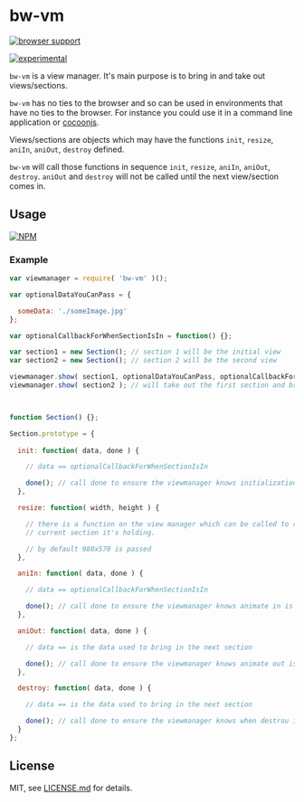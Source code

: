 # bw-vm

[![browser support](https://ci.testling.com/bigwheel-framework/bw-vm.png)
](https://ci.testling.com/bigwheel-framework/bw-vm)

[![experimental](http://badges.github.io/stability-badges/dist/experimental.svg)](http://github.com/badges/stability-badges)

`bw-vm` is a view manager. It's main purpose is to bring in and take out views/sections.

`bw-vm` has no ties to the browser and so can be used in environments that have no ties to the browser. 
For instance you could use it in a command line application or [cocoonjs](https://www.ludei.com/cocoonjs/).

Views/sections are objects which may have the functions `init`, `resize`, `aniIn`, `aniOut`, `destroy` defined.

`bw-vm` will call those functions in sequence `init`, `resize`, `aniIn`, `aniOut`, `destroy`. `aniOut` and `destroy`
will not be called until the next view/section comes in.

## Usage

[![NPM](https://nodei.co/npm/bw-vm.png)](https://www.npmjs.com/package/bw-vm)

### Example
```javascript
var viewmanager = require( 'bw-vm' )();

var optionalDataYouCanPass = {

  someData: './someImage.jpg' 
};

var optionalCallbackForWhenSectionIsIn = function() {};

var section1 = new Section(); // section 1 will be the initial view
var section2 = new Section(); // section 2 will be the second view

viewmanager.show( section1, optionalDataYouCanPass, optionalCallbackForWhenSectionIsIn );
viewmanager.show( section2 ); // will take out the first section and bring in the second



function Section() {};

Section.prototype = {
  
  init: function( data, done ) {

    // data == optionalCallbackForWhenSectionIsIn

    done(); // call done to ensure the viewmanager knows initialization is done
  },

  resize: function( width, height ) {

    // there is a function on the view manager which can be called to resize
    // current section it's holding.

    // by default 980x570 is passed
  },

  aniIn: function( data, done ) {

    // data == optionalCallbackForWhenSectionIsIn

    done(); // call done to ensure the viewmanager knows animate in is done
  },

  aniOut: function( data, done ) {

    // data == is the data used to bring in the next section

    done(); // call done to ensure the viewmanager knows animate out is done
  },

  destroy: function( data, done ) {

    // data == is the data used to bring in the next section

    done(); // call done to ensure the viewmanager knows when destrou is done
  }
};
```


## License

MIT, see [LICENSE.md](http://github.com/mikkoh/bw-vm/blob/master/LICENSE.md) for details.
